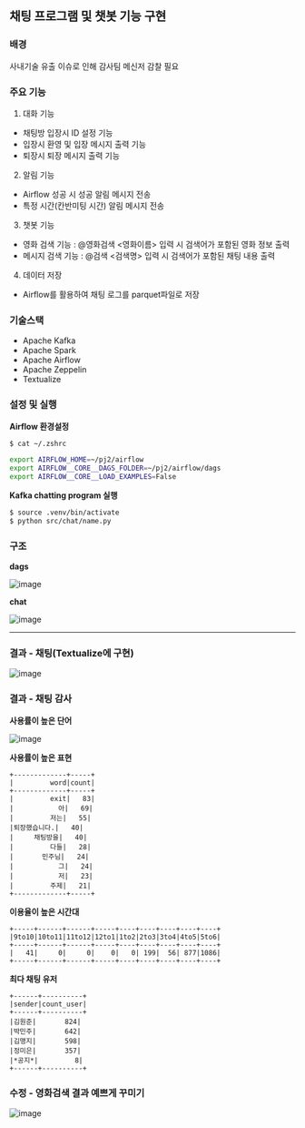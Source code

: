 ## 채팅 프로그램 및 챗봇 기능 구현

### 배경
사내기술 유출 이슈로 인해 감사팀 메신저 감찰 필요

### 주요 기능
1. 대화 기능
- 채팅방 입장시 ID 설정 기능
- 입장시 환영 및 입장 메시지 출력 기능
- 퇴장시 퇴장 메시지 출력 기능
2. 알림 기능
- Airflow 성공 시 성공 알림 메시지 전송
- 특정 시간(칸반미팅 시간) 알림 메시지 전송
3. 챗봇 기능
- 영화 검색 기능 : @영화검색 <영화이름> 입력 시 검색어가 포함된 영화 정보 출력
- 메시지 검색 기능 : @검색 <검색명> 입력 시 검색어가 포함된 채팅 내용 출력
4. 데이터 저장
- Airflow를 활용하여 채팅 로그를 parquet파일로 저장

### 기술스택
- Apache Kafka
- Apache Spark
- Apache Airflow
- Apache Zeppelin
- Textualize

### 설정 및 실행
**Airflow 환경설정**
```bash
$ cat ~/.zshrc

export AIRFLOW_HOME=~/pj2/airflow
export AIRFLOW__CORE__DAGS_FOLDER=~/pj2/airflow/dags
export AIRFLOW__CORE__LOAD_EXAMPLES=False
```

**Kafka chatting program 실행**
```bash
$ source .venv/bin/activate
$ python src/chat/name.py
```

### 구조
**dags**

![image](https://github.com/user-attachments/assets/9e83751e-7750-4ff0-96b2-fdc2a7532e40)

**chat**

![image](https://github.com/user-attachments/assets/a1ff8b06-730a-4c82-b0b4-da94a79a2e31)

****
### 결과 - 채팅(Textualize에 구현)
![image](https://github.com/user-attachments/assets/f60899e7-ac7f-4ad2-8c3c-5ed1a4cf892a)

### 결과 - 채팅 감사

**사용률이 높은 단어**

![image](https://github.com/user-attachments/assets/57d0d7b8-343f-463c-b00f-219cb4142175)

**사용률이 높은 표현**
```
+-------------+-----+
|         word|count|
+-------------+-----+
|         exit|   83|
|           아|   69|
|         저는|   55|
|퇴장했습니다.|   40|
|     채팅방을|   40|
|         다들|   28|
|       민주님|   24|
|           그|   24|
|           저|   23|
|         주제|   21|
+-------------+-----+
```
**이용율이 높은 시간대**
```
+-----+------+------+-----+----+----+----+----+----+
|9to10|10to11|11to12|12to1|1to2|2to3|3to4|4to5|5to6|
+-----+------+------+-----+----+----+----+----+----+
|   41|     0|     0|    0|   0| 199|  56| 877|1086|
+-----+------+------+-----+----+----+----+----+----+
```
**최다 채팅 유저**
```
+------+----------+
|sender|count_user|
+------+----------+
|김원준|       824|
|박민주|       642|
|김맹지|       598|
|정미은|       357|
|*공지*|         8|
+------+----------+
```
### 수정 - 영화검색 결과 예쁘게 꾸미기

![image](https://github.com/user-attachments/assets/217866b7-8eff-4e08-a684-18ca1e7de081)





